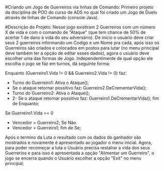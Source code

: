 #Criando um Jogo de Guerreiros via linhas de Comando:
Primeiro projeto da disciplina de POO do curso de ADS no qual foi criado um Jogo de Duelo através de linhas de Comando (console Java).

#Descrição do Projeto:
Nesse jogo existiram 2 Guerreiros com um número X de vida e com o comando de "Ataque" (que tem chance de 50% de acertar 1 de dano à vida do seu adversário). De inicio o usuário deve criar seus 2 guerreiros informando um Codigo e um Nome pra cada, após isso os Guerreiros são criados e colocados em postos para lutar (no menu principal deve também ter a opção de editar esses dados), agora o usuário deve escolher uma das formas de Jogo. Independentimente de qual opção ele escolha o jogo se fáz em turnos, dá seguinte forma:

Enquanto (Guerreiro1.Vida != 0 && Guerreiro2.Vida != 0) faz:
- Turno do Guerreiro1: Ativa o Ataque();
- Se o ataque retornar possitivo faz: Guerreiro2.DeCrementarVida();	
- Turno do Guerreiro2: Ativa o Ataque();
- 2- Se o ataque retornar possitivo faz: Guerreiro1.DeCrementarVida();
fim de Enquanto;

Se Guerreiro1.Vida == 0
- Vencedor = Guerreiro2;
Se Não
- Vencedor = Guerreiro1;
fim de Se;

Após o termino da Luta o resultado com os dados do ganhador são mostrados e novamente é apresentado ao jogador o menu inicial. Agora, para poder recomeçar a luta o Usuário precisa restalrar a vida dos seus Guerrerios e para isso é apresentada a opção "Alimentar um Guerreiro", o jogo se encerra quando o Usuário excolher a opção "Exit" no menu principal;	
